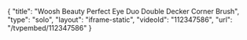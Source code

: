 {
    "title": "Woosh Beauty Perfect Eye Duo Double Decker   Corner Brush",
    "type": "solo",
    "layout": "iframe-static",
    "videoId": "112347586",
    "url": "\/tvpembed\/112347586"
}